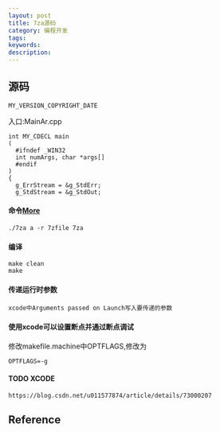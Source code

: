 ```yaml
---
layout: post
title: 7za源码
category: 编程开发
tags: 
keywords: 
description: 
---
```


## 源码

```
MY_VERSION_COPYRIGHT_DATE 
```

入口:MainAr.cpp
```
int MY_CDECL main
(
  #ifndef _WIN32
  int numArgs, char *args[]
  #endif
)
{
  g_ErrStream = &g_StdErr;
  g_StdStream = &g_StdOut;

```

#### 命令[More](https://www.linuxcool.com/7za)

```
./7za a -r 7zfile 7za
```

#### 编译

```
make clean
make
```

#### 传递运行时参数

```
xcode中Arguments passed on Launch写入要传递的参数
```

#### 使用xcode可以设置断点并通过断点调试

修改makefile.machine中OPTFLAGS,修改为

```
OPTFLAGS=-g
```

#### TODO XCODE

```
https://blog.csdn.net/u011577874/article/details/73000207
```

## Reference

